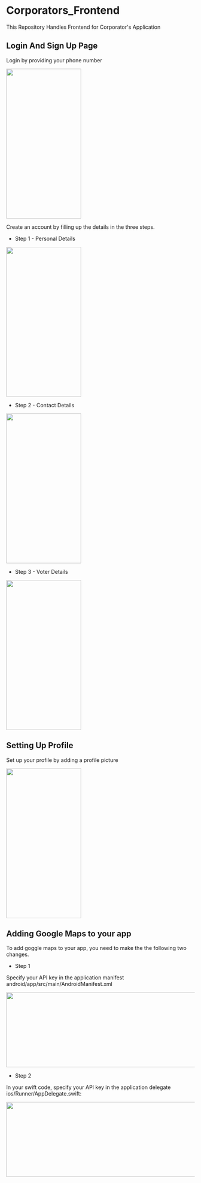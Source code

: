 # Corporators_Frontend
This Repository Handles Frontend for Corporator's Application

## Login And Sign Up Page

<p>Login by providing your phone number</p>

<img src="https://i.postimg.cc/Hk06cxMT/Whats-App-Image-2021-06-10-at-6-38-29-PM-5.jpg" width="200" height="400">

<p>Create an account by filling up the details in the three steps.</p>

*  Step 1 - Personal Details

<img src="https://i.postimg.cc/6QkVMxnM/Whats-App-Image-2021-06-10-at-6-38-29-PM-4.jpg)" width="200" height="400">

*  Step 2 - Contact Details

<img src="https://i.postimg.cc/660jpTdw/Whats-App-Image-2021-06-10-at-6-38-29-PM-3.jpg" width="200" height="400">

*  Step 3 - Voter Details

<img src="https://i.postimg.cc/tJSNtZ5x/Whats-App-Image-2021-06-10-at-6-38-29-PM-2.jpg" width="200" height="400">
   
## Setting Up Profile
<p>Set up your profile by adding a profile picture</p>

<img src="https://i.postimg.cc/wBgRMx58/Whats-App-Image-2021-06-10-at-6-38-29-PM-1.jpg" width="200" height="400">
 

## Adding Google Maps to your app

<p>To add goggle maps to your app, you need to make the the following two changes.</p>

*  Step 1 

<p>Specify your API key in the application manifest android/app/src/main/AndroidManifest.xml</p>

<img src="https://user-images.githubusercontent.com/73482596/117604797-ebc76200-b173-11eb-9d91-230a60338c92.JPG" width="600" height="200">
 

*  Step 2

<p>In your swift code, specify your API key in the application delegate ios/Runner/AppDelegate.swift:</p>

<img src="https://user-images.githubusercontent.com/73482596/117604805-f124ac80-b173-11eb-8946-a7198e6dc7d2.JPG" width="600" height="200">
